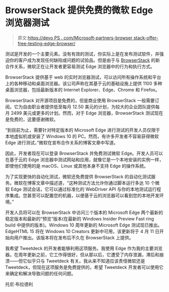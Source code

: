 # BrowserStack 提供免费的微软 Edge 浏览器测试

> 原文:[https://devo PS . com/Microsoft-partners-browser stack-offer-free-testing-edge-browser/](https://devops.com/microsoft-partners-browserstack-offer-free-testing-edge-browser/)

测试是开发的一个主要元素。没有有效的测试，你实际上是在发布测试软件，并强迫你的客户成为发现任何缺陷或问题的试验品。但是由于与 [BrowserStack](https://www.browserstack.com/) 的新合作关系，微软正在让开发者更容易测试 Edge 浏览器中的行为和执行方式。

BrowserStack 提供基于 web 的实时浏览器测试，可以访问所有操作系统和平台上的各种移动和桌面浏览器。该公司声称在其基于云的基础设施上提供 1100 多种桌面浏览器，包括最新版本的 Internet Explorer、Edge、Chrome 和 Firefox。

BrowserStack 对开源项目是免费的，但是商业使用 BrowserStack 一般需要订阅。它为自由职业者提供低至每月 12.50 美元的计划，为较大的企业团队提供每月 2499 美元或更多的计划。然而，对于 Edge 浏览器，BrowserStack 测试现在是免费的，这要感谢微软。

“到目前为止，需要针对特定版本的 Microsoft Edge 进行测试的开发人员仅限于本地虚拟机或安装了 Windows 10 的 PC。然而，有许多开发者不容易获得微软 Edge 进行测试，”微软在宣布合作关系的博客文章中写道。

因此，开发者现在可以登录 BrowserStack 并免费测试微软 Edge。开发人员可以在基于云的 Edge 浏览器中测试网站和应用，就像它是一个本地安装的实例一样，即使他们使用的是 macOS、Linux 或其他本身不支持 Edge 的操作系统。

为了实现更快的自动化测试，微软还免费提供 BrowserStack 的自动化测试服务。微软在博客文章中描述道，“这种测试方法允许你通过脚本运行多达 10 个微软 Edge 测试会话，它可以通过标准化的 WebDriver API 与你的本地测试运行程序集成。您甚至可以配置您的机器，以便基于云的浏览器可以看到您的本地开发环境。”

开发人员将可以在 BrowserStack 中访问三个版本的 Microsoft Edge 两个最新的稳定版本和最新的“预览”版本(在最新的 Windows Insider Preview Fast ring build 中提供的版本)。Windows 10 周年更新的 Microsoft Edge 测试现已推出。EdgeHTML 15 将在 Windows 10 Creators 更新中可用，该更新将于 4 月 11 日开始向用户推出。该版本将在发布后不久在 BrowserStack 上提供。

我希望 Tweetdeck 的开发者能够利用这项服务。我使用 Edge 作为我的主要浏览器。在周年更新之前，它工作得很好，但从那以后，它遭受了内存泄漏，滞后和崩溃——但它似乎只与 Tweetdeck 有关。我从来不知道应该责怪微软还是 Tweetdeck，但现在这项服务是免费提供的，希望 Tweetdeck 开发者可以使用它来确定和解决导致问题的任何问题。

托尼·布拉德利